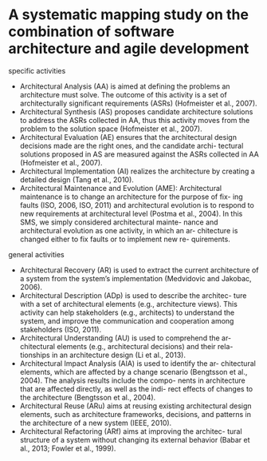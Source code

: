 # A systematic mapping study on the combination of software architecture and agile development

specific activities 

- Architectural Analysis (AA) is aimed at defining the problems an architecture must solve. The outcome of this activity is a set of architecturally significant requirements (ASRs) (Hofmeister et al., 2007).
- Architectural Synthesis (AS) proposes candidate architecture solutions to address the ASRs collected in AA, thus this activity moves from the problem to the solution space (Hofmeister et al., 2007).
- Architectural Evaluation (AE) ensures that the architectural design decisions made are the right ones, and the candidate archi- tectural solutions proposed in AS are measured against the ASRs collected in AA (Hofmeister et al., 2007).
- Architectural Implementation (AI) realizes the architecture by creating a detailed design (Tang et al., 2010).
- Architectural Maintenance and Evolution (AME): Architectural maintenance is to change an architecture for the purpose of fix- ing faults (ISO, 2006, ISO, 2011) and architectural evolution is to respond to new requirements at architectural level (Postma et al., 2004). In this SMS, we simply considered architectural mainte- nance and architectural evolution as one activity, in which an ar- chitecture is changed either to fix faults or to implement new re- quirements.


general activities

- Architectural Recovery (AR) is used to extract the current architecture of a system from the system’s implementation (Medvidovic and Jakobac, 2006).
- Architectural Description (ADp) is used to describe the architec- ture with a set of architectural elements (e.g., architecture views). This activity can help stakeholders (e.g., architects) to understand the system, and improve the communication and cooperation among stakeholders (ISO, 2011).
- Architectural Understanding (AU) is used to comprehend the ar- chitectural elements (e.g., architectural decisions) and their rela- tionships in an architecture design (Li et al., 2013).
- Architectural Impact Analysis (AIA) is used to identify the ar- chitectural elements, which are affected by a change scenario (Bengtsson et al., 2004). The analysis results include the compo- nents in architecture that are affected directly, as well as the indi- rect effects of changes to the architecture (Bengtsson et al., 2004).
- Architectural Reuse (ARu) aims at reusing existing architectural design elements, such as architecture frameworks, decisions, and patterns in the architecture of a new system (IEEE, 2010).
- Architectural Refactoring (ARf) aims at improving the architec- tural structure of a system without changing its external behavior (Babar et al., 2013; Fowler et al., 1999).


